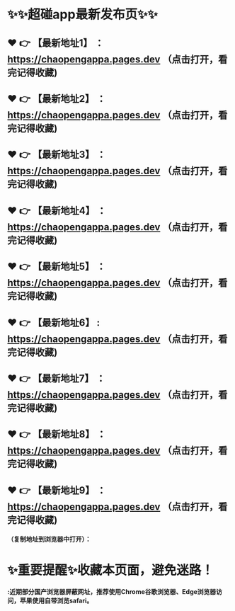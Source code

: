 # :sparkles::sparkles:超碰app最新发布页:sparkles::sparkles:

 :heart: :point_right: 【最新地址1】 ：https://chaopengappa.pages.dev   （点击打开，看完记得收藏)
 ------
 :heart: :point_right: 【最新地址2】 ：https://chaopengappa.pages.dev   （点击打开，看完记得收藏)
 ------
 :heart: :point_right: 【最新地址3】 ：https://chaopengappa.pages.dev   （点击打开，看完记得收藏)
 ------
 :heart: :point_right: 【最新地址4】 ：https://chaopengappa.pages.dev   （点击打开，看完记得收藏)
 ------
 :heart: :point_right: 【最新地址5】 ：https://chaopengappa.pages.dev   （点击打开，看完记得收藏)
 ------
 :heart: :point_right: 【最新地址6】 : https://chaopengappa.pages.dev  （点击打开，看完记得收藏)
 ------
 :heart: :point_right: 【最新地址7】 ：https://chaopengappa.pages.dev   （点击打开，看完记得收藏)
 ------
 :heart: :point_right: 【最新地址8】 ：https://chaopengappa.pages.dev   （点击打开，看完记得收藏)
 ------
 :heart: :point_right: 【最新地址9】 ：https://chaopengappa.pages.dev   （点击打开，看完记得收藏)
  ------

  
#### （复制地址到浏览器中打开）：
# :sparkles:重要提醒:sparkles:收藏本页面，避免迷路！
#### :近期部分国产浏览器屏蔽网址，推荐使用Chrome谷歌浏览器、Edge浏览器访问，苹果使用自带浏览safari。
